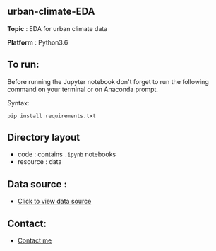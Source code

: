 ## urban-climate-EDA

**Topic** : EDA for urban climate data

**Platform** : Python3.6

## To run:
Before running the Jupyter notebook don't forget to run the following command on your terminal or on Anaconda prompt.

Syntax:
```
pip install requirements.txt
```

## Directory layout

- code     : contains `.ipynb` notebooks
- resource : data

## Data source :
- [Click to view data source](http://www.cru.uea.ac.uk/data)


## Contact:
- [Contact me](https://subhasishbasak.github.io/)




